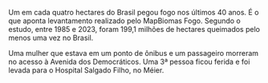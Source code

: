 Um em cada quatro hectares do Brasil pegou fogo nos últimos 40 anos. É o que aponta levantamento realizado pelo MapBiomas Fogo. Segundo o estudo, entre 1985 e 2023, foram 199,1 milhões de hectares queimados pelo menos uma vez no Brasil.

Uma mulher que estava em um ponto de ônibus e um passageiro morreram no acesso à Avenida dos Democráticos. Uma 3ª pessoa ficou ferida e foi levada para o Hospital Salgado Filho, no Méier.
